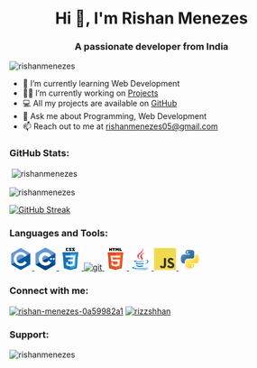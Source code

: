 <h1 align="center">Hi 👋, I'm Rishan Menezes</h1>
<h3 align="center">A passionate developer from India</h3>

<p align="left"> <img src="https://komarev.com/ghpvc/?username=rishanmenezes&label=Profile%20views&color=0e75b6&style=flat" alt="rishanmenezes" /> </p>

- 🌱 I’m currently learning Web Development
- 👨‍💻 I’m currently working on [Projects](https://github.com/rishanmenezes/PRODIGY_WD_01)
- 💻 All my projects are available on [GitHub](https://github.com/rishanmenezes)
- 💬 Ask me about Programming, Web Development
- 📫 Reach out to me at rishanmenezes05@gmail.com

<h3 align="left">GitHub Stats:</h3>
<p>&nbsp;<img align="center" src="https://github-readme-stats.vercel.app/api?username=rishanmenezes&show_icons=true&locale=en" alt="rishanmenezes" /></p>

<p><img align="center" src="https://github-readme-streak-stats.herokuapp.com/?user=rishanmenezes&" alt="rishanmenezes" /></p>
<a href="https://git.io/streak-stats"><img src="https://github-readme-streak-stats.herokuapp.com?user=rishanmenezes&hide_border=true" alt="GitHub Streak" /></a>

<h3 align="left">Languages and Tools:</h3>
<p align="left"> <a href="https://www.cprogramming.com/" target="_blank" rel="noreferrer"> <img src="https://raw.githubusercontent.com/devicons/devicon/master/icons/c/c-original.svg" alt="c" width="40" height="40"/> </a> <a href="https://www.w3schools.com/cpp/" target="_blank" rel="noreferrer"> <img src="https://raw.githubusercontent.com/devicons/devicon/master/icons/cplusplus/cplusplus-original.svg" alt="cplusplus" width="40" height="40"/> </a> <a href="https://www.w3schools.com/css/" target="_blank" rel="noreferrer"> <img src="https://raw.githubusercontent.com/devicons/devicon/master/icons/css3/css3-original-wordmark.svg" alt="css3" width="40" height="40"/> </a> <a href="https://git-scm.com/" target="_blank" rel="noreferrer"> <img src="https://www.vectorlogo.zone/logos/git-scm/git-scm-icon.svg" alt="git" width="40" height="40"/> </a> <a href="https://www.w3.org/html/" target="_blank" rel="noreferrer"> <img src="https://raw.githubusercontent.com/devicons/devicon/master/icons/html5/html5-original-wordmark.svg" alt="html5" width="40" height="40"/> </a> <a href="https://www.java.com" target="_blank" rel="noreferrer"> <img src="https://raw.githubusercontent.com/devicons/devicon/master/icons/java/java-original.svg" alt="java" width="40" height="40"/> </a> <a href="https://developer.mozilla.org/en-US/docs/Web/JavaScript" target="_blank" rel="noreferrer"> <img src="https://raw.githubusercontent.com/devicons/devicon/master/icons/javascript/javascript-original.svg" alt="javascript" width="40" height="40"/> </a> <a href="https://www.python.org" target="_blank" rel="noreferrer"> <img src="https://raw.githubusercontent.com/devicons/devicon/master/icons/python/python-original.svg" alt="python" width="40" height="40"/> </a> </p>

<h3 align="left">Connect with me:</h3>
<p align="left">
<a href="https://linkedin.com/in/rishan-menezes-0a59982a1" target="blank"><img align="center" src="https://raw.githubusercontent.com/rahuldkjain/github-profile-readme-generator/master/src/images/icons/Social/linked-in-alt.svg" alt="rishan-menezes-0a59982a1" height="30" width="40" /></a>
<a href="https://instagram.com/rizzshhan" target="blank"><img align="center" src="https://raw.githubusercontent.com/rahuldkjain/github-profile-readme-generator/master/src/images/icons/Social/instagram.svg" alt="rizzshhan" height="30" width="40" /></a>
</p>

<h3 align="left">Support:</h3>
<p><a href="https://www.buymeacoffee.com/rishanmenezes"> <img align="left" src="https://cdn.buymeacoffee.com/buttons/v2/default-yellow.png" height="50" width="210" alt="rishanmenezes" /></a></p><br><br>
